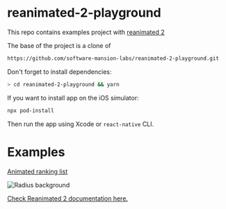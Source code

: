 # reanimated-2-playground

This repo contains examples project with [reanimated 2](https://docs.swmansion.com/react-native-reanimated/)

The base of the project is a clone of

```bash
https://github.com/software-mansion-labs/reanimated-2-playground.git
```

Don't forget to install dependencies:

```bash
> cd reanimated-2-playground && yarn
```

If you want to install app on the iOS simulator:

```bash
npx pod-install
```

Then run the app using Xcode or `react-native` CLI.

# Examples

[Animated ranking list](https://github.com/rokkoo/reanimated2playground/blob/main/src/screens/AnimatedRanking/index.js)

![Radius background](https://media.giphy.com/media/jV0xqYqYlek0CtyeeF/giphy.gif)

[Check Reanimated 2 documentation here.](https://docs.swmansion.com/react-native-reanimated/)
